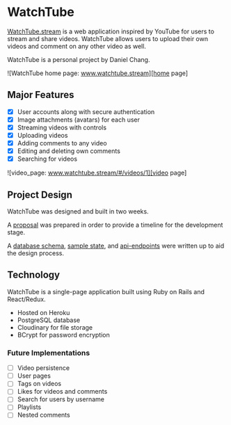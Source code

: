 # WatchTube

[WatchTube.stream][watchtube] is a web application inspired by YouTube for users to stream and share videos. WatchTube allows users to upload their own videos and comment on any other video as well.

WatchTube is a personal project by Daniel Chang.

[watchtube]: www.watchtube.stream

![WatchTube home page: www.watchtube.stream][home page]

[home page]: ./docs/images/home_page.png "WatchTube home page"

## Major Features
- [x] User accounts along with secure authentication
- [x] Image attachments (avatars) for each user
- [x] Streaming videos with controls
- [x] Uploading videos
- [x] Adding comments to any video
- [x] Editing and deleting own comments
- [x] Searching for videos

![video_page: www.watchtube.stream/#/videos/1][video page]

[video page]: ./docs/images/video_page.png "WatchTube video page"

## Project Design
WatchTube was designed and built in two weeks.

A [proposal][proposal] was prepared in order to provide a timeline for the development stage.

A [database schema][schema], [sample state][sample-state], and [api-endpoints][api-endpoints] were written up to aid the design process.

## Technology
WatchTube is a single-page application built using Ruby on Rails and React/Redux.
- Hosted on Heroku
- PostgreSQL database
- Cloudinary for file storage
- BCrypt for password encryption

### Future Implementations
- [ ] Video persistence
- [ ] User pages
- [ ] Tags on videos
- [ ] Likes for videos and comments
- [ ] Search for users by username
- [ ] Playlists
- [ ] Nested comments

[proposal]: ./docs/README.md
[api-endpoints]: ./docs/api-endpoints.md
[schema]: ./docs/schema.md
[sample-state]: ./docs/sample-state.md
